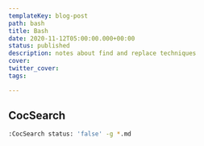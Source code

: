 ```yaml
---
templateKey: blog-post
path: bash
title: Bash
date: 2020-11-12T05:00:00.000+00:00
status: published
description: notes about find and replace techniques
cover:
twitter_cover:
tags:

---
```


## CocSearch


``` bash
:CocSearch status: 'false' -g *.md
```


